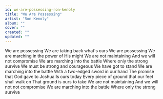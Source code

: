 ```yaml
---
id: we-are-possessing-ron-kenoly
title: "We Are Possessing"
artist: "Ron Kenoly"
album: ""
cover: ""
created: ""
updated: ""
---
```


We are possessing
We are taking back what's ours
We are possessing
We are marching in the power of His might
We are not maintaining
And we will not compromise
We are marching into the battle
Where only the strong survive
We must be strong and courageous
We have got to stand
We are marching into the battle
With a two-edged sword in our hand
The promise that God gave to Joshua
Is ours today
Every piece of ground that our feet shall walk on
That ground is ours to take
We are not maintaining
And we will not not compromise
We are marching into the battle
Where only the strong survive